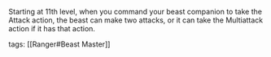 Starting at 11th level, when you command your beast companion to take the Attack action, the beast can make two attacks, or it can take the Multiattack action if it has that action.

tags: [[Ranger#Beast Master]]